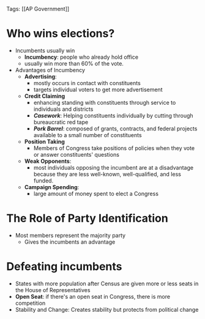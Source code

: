 Tags: [[AP Government]]
# Who wins elections?
- Incumbents usually win
	- **Incumbency**: people who already hold office
	- usually win more than 60% of the vote.
- Advantages of Incumbency
	- **Advertising**: 
		- mostly occurs in contact with constituents
		- targets individual voters to get more advertisement
	- **Credit Claiming**
		- enhancing standing with constituents through service to individuals and districts
		- **_Casework_**: Helping constituents individually by cutting through bureaucratic red tape
		- **_Pork Barrel_**: composed of grants, contracts, and federal projects available to a small number of constituents
	- **Position Taking**
		- Members of Congress take positions of policies when they vote or answer constituents' questions
	- **Weak Opponents**:
		- most individuals opposing the incumbent are at a disadvantage because they are less well-known, well-qualified, and less funded.
	- **Campaign Spending**:
		- large amount of money spent to elect a Congress


	
# The Role of Party Identification
- Most members represent the majority party
	- Gives the incumbents an advantage

# Defeating incumbents
- States with more population after Census are given more or less seats in the House of Representatives
- **Open Seat**: if there's an open seat in Congress, there is more competition
- Stability and Change: Creates stability but protects from political change
